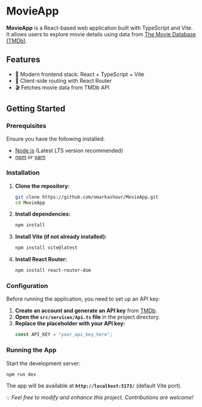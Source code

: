 # MovieApp

**MovieApp** is a React-based web application built with TypeScript and Vite. It allows users to explore movie details using data from [The Movie Database (TMDb)](https://www.themoviedb.org/).

## Features
- 🚀 Modern frontend stack: React + TypeScript + Vite
- 🔄 Client-side routing with React Router
- 🎬 Fetches movie data from TMDb API

## Getting Started

### Prerequisites
Ensure you have the following installed:
- [Node.js](https://nodejs.org/) (Latest LTS version recommended)
- [npm](https://www.npmjs.com/) or [yarn](https://yarnpkg.com/)

### Installation

1. **Clone the repository:**
   ```sh
   git clone https://github.com/omarkashour/MovieApp.git
   cd MovieApp
   ```

2. **Install dependencies:**
   ```sh
   npm install
   ```

3. **Install Vite (if not already installed):**
   ```sh
   npm install vite@latest
   ```

4. **Install React Router:**
   ```sh
   npm install react-router-dom
   ```

### Configuration
Before running the application, you need to set up an API key:

1. **Create an account and generate an API key** from [TMDb](https://www.themoviedb.org/).
2. **Open the `src/services/Api.ts` file** in the project directory.
3. **Replace the placeholder with your API key:**
   ```ts
   const API_KEY = "your_api_key_here";
   ```

### Running the App
Start the development server:
```sh
npm run dev
```

The app will be available at **`http://localhost:5173/`** (default Vite port).


💡 *Feel free to modify and enhance this project. Contributions are welcome!*
